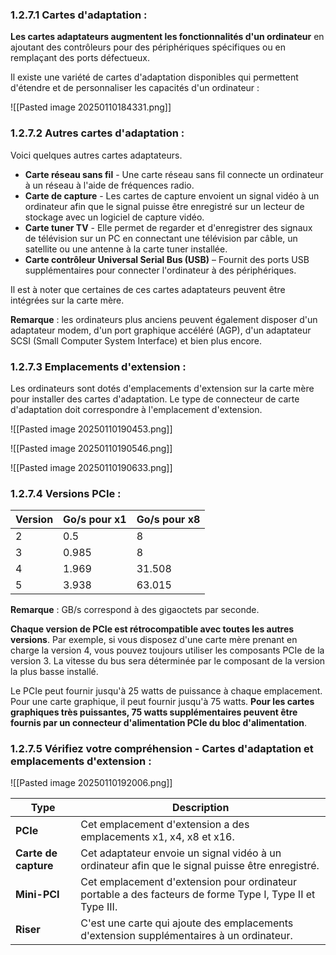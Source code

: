 ### 1.2.7.1 Cartes d'adaptation :

**Les cartes adaptateurs augmentent les fonctionnalités d'un ordinateur** en ajoutant des contrôleurs pour des périphériques spécifiques ou en remplaçant des ports défectueux.

Il existe une variété de cartes d'adaptation disponibles qui permettent d'étendre et de personnaliser les capacités d'un ordinateur : 

![[Pasted image 20250110184331.png]]


### 1.2.7.2 Autres cartes d'adaptation :

Voici quelques autres cartes adaptateurs.

- **Carte réseau sans fil** - Une carte réseau sans fil connecte un ordinateur à un réseau à l'aide de fréquences radio.
- **Carte de capture** - Les cartes de capture envoient un signal vidéo à un ordinateur afin que le signal puisse être enregistré sur un lecteur de stockage avec un logiciel de capture vidéo.
- **Carte tuner TV** - Elle permet de regarder et d'enregistrer des signaux de télévision sur un PC en connectant une télévision par câble, un satellite ou une antenne à la carte tuner installée.
- **Carte contrôleur Universal Serial Bus (USB)** – Fournit des ports USB supplémentaires pour connecter l'ordinateur à des périphériques.

Il est à noter que certaines de ces cartes adaptateurs peuvent être intégrées sur la carte mère.

**Remarque** : les ordinateurs plus anciens peuvent également disposer d'un adaptateur modem, d'un port graphique accéléré (AGP), d'un adaptateur SCSI (Small Computer System Interface) et bien plus encore.

### 1.2.7.3 Emplacements d'extension :

Les ordinateurs sont dotés d'emplacements d'extension sur la carte mère pour installer des cartes d'adaptation. Le type de connecteur de carte d'adaptation doit correspondre à l'emplacement d'extension.

![[Pasted image 20250110190453.png]]

![[Pasted image 20250110190546.png]]

![[Pasted image 20250110190633.png]]

### 1.2.7.4 Versions PCIe :

| Version | Go/s pour x1 | Go/s pour x8 |
|---------|--------------|--------------|
| 2       | 0.5          | 8            |
| 3       | 0.985        | 8            |
| 4       | 1.969        | 31.508       |
| 5       | 3.938        | 63.015       |
**Remarque** : GB/s correspond à des gigaoctets par seconde.

**Chaque version de PCIe est rétrocompatible avec toutes les autres versions**.
Par exemple, si vous disposez d'une carte mère prenant en charge la version 4, vous pouvez toujours utiliser les composants PCIe de la version 3. La vitesse du bus sera déterminée par le composant de la version la plus basse installé. 

Le PCIe peut fournir jusqu'à 25 watts de puissance à chaque emplacement. Pour une carte graphique, il peut fournir jusqu'à 75 watts. 
**Pour les cartes graphiques très puissantes, 75 watts supplémentaires peuvent être fournis par un connecteur d'alimentation PCIe du bloc d'alimentation**.

### 1.2.7.5 Vérifiez votre compréhension - Cartes d'adaptation et emplacements d'extension : 

![[Pasted image 20250110192006.png]]

| **Type**             | **Description**                                                                                           |
| -------------------- | --------------------------------------------------------------------------------------------------------- |
| **PCIe**             | Cet emplacement d'extension a des emplacements x1, x4, x8 et x16.                                         |
| **Carte de capture** | Cet adaptateur envoie un signal vidéo à un ordinateur afin que le signal puisse être enregistré.          |
| **Mini-PCI**         | Cet emplacement d'extension pour ordinateur portable a des facteurs de forme Type I, Type II et Type III. |
| **Riser**            | C'est une carte qui ajoute des emplacements d'extension supplémentaires à un ordinateur.                  |





